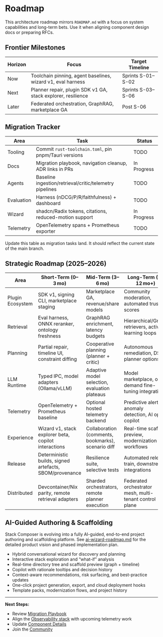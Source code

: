# Roadmap

This architecture roadmap mirrors `ROADMAP.md` with a focus on system
capabilities and long-term bets. Use it when aligning component design docs or
preparing RFCs.

## Frontier Milestones

| Horizon | Focus                                                        | Target Timeline |
| ------- | ------------------------------------------------------------ | --------------- |
| Now     | Toolchain pinning, agent baselines, wizard v1, eval harness   | Sprints S-01–S-02 |
| Next    | Planner repair, plugin SDK v1 GA, stack explorer, resilience  | Sprints S-03–S-06 |
| Later   | Federated orchestration, GraphRAG, marketplace GA             | Post S-06        |

## Migration Tracker

| Area                 | Task                                                      | Status |
| -------------------- | --------------------------------------------------------- | ------ |
| Tooling              | Commit `rust-toolchain.toml`, pin pnpm/Tauri versions     | TODO   |
| Docs                 | Migration playbook, navigation cleanup, ADR links in PRs  | In Progress |
| Agents               | Baseline ingestion/retrieval/critic/telemetry pipelines   | TODO   |
| Evaluation           | Harness (nDCG/P/R/faithfulness) + dashboard               | TODO   |
| Wizard               | shadcn/Radix tokens, citations, reduced-motion support    | In Progress |
| Telemetry            | OpenTelemetry spans + Prometheus exporter                 | TODO   |

Update this table as migration tasks land. It should reflect the current state
of the main branch.

## Strategic Roadmap (2025–2026)

| Area             | Short-Term (0–3 mo)                                           | Mid-Term (3–6 mo)                                  | Long-Term (6–12 mo+)                                   |
| ---------------- | ------------------------------------------------------------- | -------------------------------------------------- | ------------------------------------------------------ |
| Plugin Ecosystem | SDK v1, signing CLI, marketplace staging                      | Marketplace GA, revenue/share models               | Community moderation, automated trust scores           |
| Retrieval        | Eval harness, ONNX reranker, ontology freshness               | GraphRAG enrichment, latency budgets               | Hierarchical/Graph retrievers, active learning loops   |
| Planning         | Partial repair, timeline UI, constraint diffing               | Cooperative planning (planner + critic)            | Autonomous remediation, DSL planner options            |
| LLM Runtime      | Typed IPC, model adapters (Ollama/vLLM)                       | Adaptive model selection, evaluation plateaus      | Model marketplace, on-demand fine-tuning integrations  |
| Telemetry        | OpenTelemetry + Prometheus baseline                           | Optional hosted telemetry backend                  | Predictive alerts, anomaly detection, AI ops copilot   |
| Experience       | Wizard v1, stack explorer beta, copilot interactions          | Collaboration (comments, bookmarks), scenario diff | Real-time scaffold preview, modernization workflows    |
| Release          | Deterministic builds, signed artefacts, SBOM/provenance       | Resilience suite, selective tests                  | Automated release train, downstream integrations       |
| Distributed      | Devcontainer/Nix parity, remote retrieval adapters            | Sharded orchestrators, remote planner execution    | Federated orchestrator mesh, multi-tenant control plane|

## AI-Guided Authoring & Scaffolding

Stack Composer is evolving into a fully AI-guided, end-to-end project authoring
and scaffolding platform. See
[ai-wizard-roadmap.md](../architecture-and-component-guides/ai-wizard-roadmap.md)
for the detailed product vision and phased implementation plan.

- Hybrid conversational wizard for discovery and planning
- Interactive stack exploration and “what-if” analysis
- Real-time directory tree and scaffold preview (graph + timeline)
- Copilot with rationale tooltips and decision history
- Context-aware recommendations, risk surfacing, and best-practice updates
- One-click project generation, export, and cloud deployment hooks
- Template packs, modernization flows, and project history

---

**Next Steps:**

- Review [Migration Playbook](migration.md)
- Align the [Observability stack](observability.md) with upcoming telemetry work
- Update [Component Details](../extensibility/component-details.md)
- Join the [Community](../contributing/README.md)
